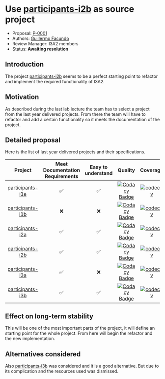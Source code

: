 # Use [participants-i2b](https://github.com/Arquisoft/participants_i2a) as source project

* Proposal: [P-0001](0001-use-participants-i2b-as-source.md)
* Authors: [Guillermo Facundo](https://github.com/zenmaster91)
* Review Manager: I3A2 members
* Status: **Awaiting resolution**

## Introduction

The project [participants-i2b](https://github.com/Arquisoft/participants_i2a)
seems to be a perfect starting point to refactor and implement the required
functionality of I3A2.

## Motivation

As described during the last lab lecture the team has to select a project from
the last year delivered projects. From there the team will have to refactor and
add a certain functionality so it meets the documentation of the project.

## Detailed proposal

Here is the list of last year delivered projects and their specifications.

Project|Meet Documentation Requirements|Easy to understand|Quality|Coverage|Build|Documentation
:-----:|:-----------------------------:|:----------------:|:-----:|:------:|:---:|:-----------:
[participants-i1a](https://github.com/Arquisoft/participants_i1a)|:white_check_mark:|:white_check_mark:|[![Codacy Badge](https://api.codacy.com/project/badge/Grade/2f5e9b234d9b4cbd8669629c299990ad)](https://www.codacy.com/app/jelabra/participants_i1a?utm_source=github.com&utm_medium=referral&utm_content=Arquisoft/participants0&utm_campaign=badger)|[![codecov](https://codecov.io/gh/Arquisoft/participants_i1a/branch/master/graph/badge.svg)](https://codecov.io/gh/Arquisoft/participants_i1a)|[![Build Status](https://travis-ci.org/Arquisoft/participants_i1a.svg?branch=master)](https://travis-ci.org/Arquisoft/participants_i1a)|:x:
[participants-i1b](https://github.com/Arquisoft/participants_i1b)|:x:|:x:|[![Codacy Badge](https://api.codacy.com/project/badge/Grade/2f5e9b234d9b4cbd8669629c299990ad)](https://www.codacy.com/app/jelabra/participants_i1b?utm_source=github.com&utm_medium=referral&utm_content=Arquisoft/participants_i1b&utm_campaign=badger)|[![codecov](https://codecov.io/gh/Arquisoft/participants_i1b/branch/master/graph/badge.svg)](https://codecov.io/gh/Arquisoft/participants_i1b)|[![Build Status](https://travis-ci.org/Arquisoft/participants_i1b.svg?branch=master)](https://travis-ci.org/Arquisoft/participants_i1b)|:x:
[participants-i2a](https://github.com/Arquisoft/participants_i2a)|:white_check_mark:|:white_check_mark:|[![Codacy Badge](https://api.codacy.com/project/badge/Grade/08bf76bd061c4f6e86d4f7a5c8058d4a)](https://www.codacy.com/app/jelabra/participants_i2a?utm_source=github.com&amp;utm_medium=referral&amp;utm_content=Arquisoft/participants_i2a&amp;utm_campaign=Badge_Grade)|[![codecov](https://codecov.io/gh/Arquisoft/participants_i2a/branch/master/graph/badge.svg)](https://codecov.io/gh/Arquisoft/participants_i2a)|[![Build Status](https://travis-ci.org/Arquisoft/participants_i2a.svg?branch=master)](https://travis-ci.org/Arquisoft/participants_i2a)|:x:
[participants-i2b](https://github.com/Arquisoft/participants_i2b)|:white_check_mark:|:white_check_mark:|[![Codacy Badge](https://api.codacy.com/project/badge/Grade/0a5332a696ea4b06aa9f43a39f3f21f0)](https://www.codacy.com/app/jelabra/participants_i2b?utm_source=github.com&amp;utm_medium=referral&amp;utm_content=Arquisoft/participants_i2b&amp;utm_campaign=Badge_Grade)|[![codecov](https://codecov.io/gh/Arquisoft/participants_i2b/branch/master/graph/badge.svg)](https://codecov.io/gh/Arquisoft/participants_i2b)|[![Build Status](https://travis-ci.org/Arquisoft/participants_i2b.svg?branch=master)](https://travis-ci.org/Arquisoft/participants_i2b)|:white_check_mark:
[participants-i3a](https://github.com/Arquisoft/participants_i3a)|:white_check_mark:|:x:|[![Codacy Badge](https://api.codacy.com/project/badge/Grade/2f5e9b234d9b4cbd8669629c299990ad)](https://www.codacy.com/app/jelabra/participants_i3a?utm_source=github.com&utm_medium=referral&utm_content=Arquisoft/participants_i3a&utm_campaign=badger)|[![codecov](https://codecov.io/gh/Arquisoft/participants_i3a/branch/master/graph/badge.svg)](https://codecov.io/gh/Arquisoft/participants_i3a)|[![Build Status](https://travis-ci.org/Arquisoft/participants_i3a.svg?branch=master)](https://travis-ci.org/Arquisoft/participants_i3a)|:x:
[participants-i3b](https://github.com/Arquisoft/participants_i3b)|:white_check_mark:|:white_check_mark:|[![Codacy Badge](https://api.codacy.com/project/badge/Grade/6adc0b19bd9347efbca7d72f91b94f4d)](https://www.codacy.com/app/juanfpo96/participants_i3b?utm_source=github.com&amp;utm_medium=referral&amp;utm_content=Arquisoft/participants_i3b&amp;utm_campaign=Badge_Grade)|[![codecov](https://codecov.io/gh/Arquisoft/participants_i3b/branch/master/graph/badge.svg)](https://codecov.io/gh/Arquisoft/participants_i3b)|[![Build Status](https://travis-ci.org/Arquisoft/participants_i3b.svg?branch=master)](https://travis-ci.org/Arquisoft/participants_i3b)|:x:

## Effect on long-term stability

This will be one of the most important parts of the project, it will define an
starting point for the whole project. From here will begin the refactor and the
new implementation.

## Alternatives considered

Also [participants-i3b](https://github.com/Arquisoft/participants_i2a) was
considered and it is a good alternative. But due to its complication and the
resources used was dismissed.
